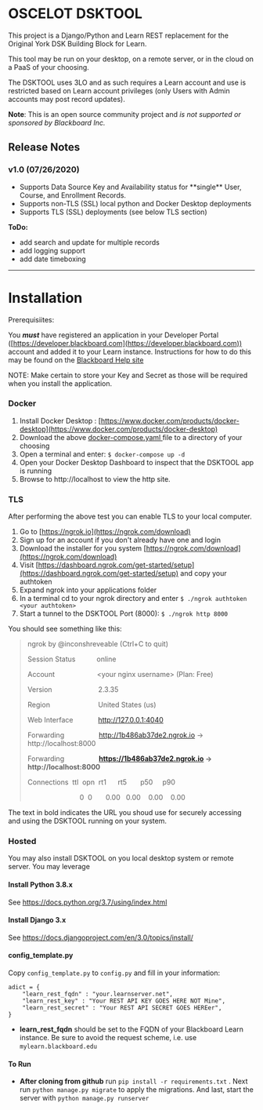 # OSCELOT DSKTOOL

This project is a Django/Python and Learn REST replacement for the Original York DSK Building Block for Learn.

This tool may be run on your desktop, on a remote server, or in the cloud on a PaaS of your choosing.

The DSKTOOL uses 3LO and as such requires a Learn account and use is restricted based on Learn account privileges (only Users with Admin accounts may post record updates).

**Note**: This is an open source community project and *is not supported or sponsored by Blackboard Inc.*

## Release Notes
### v1.0 (07/26/2020)
<ul>
  <li> Supports Data Source Key and Availability status for **single** User, Course, and Enrollment Records. </li>
  <li> Supports non-TLS (SSL) local python and Docker Desktop deployments
  <li> Supports TLS (SSL) deployments (see below TLS section)
</ul>

**ToDo:**
  <ul>
    <li>add search and update for multiple records</li>
    <li>add logging support</li>
    <li>add date timeboxing</li>
  </ul>
<hr>

# Installation

Prerequisiites:

You ***must*** have registered an application in your Developer Portal ([https://developer.blackboard.com](https://developer.blackboard.com)) account and added it to your Learn instance. Instructions for how to do this may be found on the [Blackboard Help site](https://help.blackboard.com)

NOTE: Make certain to store your Key and Secret as those will be required when you install the application.


### Docker

1. Install Docker Desktop : [https://www.docker.com/products/docker-desktop](https://www.docker.com/products/docker-desktop)
1. Download the above <a id="raw-url" href="https://raw.githubusercontent.com/moneil/DSKTool/master/docker-compose.yaml" download> docker-compose.yaml </a> file to a directory of your choosing
1. Open a terminal and enter: `$ docker-compose up -d`
1. Open your Docker Desktop Dashboard to inspect that the DSKTOOL app is running 
1. Browse to http://localhost to view the http site.

### TLS
After performing the above test you can enable TLS to your local computer.

1. Go to [https://ngrok.io](https://ngrok.com/download)
2. Sign up for an account if you don't already have one and login
3. Download the installer for you system [https://ngrok.com/download](https://ngrok.com/download)
4. Visit [https://dashboard.ngrok.com/get-started/setup](https://dashboard.ngrok.com/get-started/setup) and copy your authtoken
5. Expand ngrok into your applications folder
6. In a terminal cd to your ngrok directory and enter `$ ./ngrok authtoken <your authtoken>`
5. Start a tunnel to the DSKTOOL Port (8000): `$ ./ngrok http 8000`

You should see something like this:


> ngrok by @inconshreveable                                                    (Ctrl+C to quit)
> 
> Session Status&nbsp;&nbsp;&nbsp;&nbsp;&nbsp;&nbsp;&nbsp;&nbsp;&nbsp;&nbsp;&nbsp;online
> 
> Account&nbsp;&nbsp;&nbsp;&nbsp;&nbsp;&nbsp;&nbsp;&nbsp;&nbsp;&nbsp;&nbsp;&nbsp;&nbsp;&nbsp;&nbsp;&nbsp;&nbsp;&nbsp;&nbsp;&nbsp;&nbsp;&nbsp;&lt;your nginx username&gt; (Plan: Free)
> 
> Version&nbsp;&nbsp;&nbsp;&nbsp;&nbsp;&nbsp;&nbsp;&nbsp;&nbsp;&nbsp;&nbsp;&nbsp;&nbsp;&nbsp;&nbsp;&nbsp;&nbsp;&nbsp;&nbsp;&nbsp;&nbsp;&nbsp;&nbsp;&nbsp;2.3.35
> 
> Region&nbsp;&nbsp;&nbsp;&nbsp;&nbsp;&nbsp;&nbsp;&nbsp;&nbsp;&nbsp;&nbsp;&nbsp;&nbsp;&nbsp;&nbsp;&nbsp;&nbsp;&nbsp;&nbsp;&nbsp;&nbsp;&nbsp;&nbsp;&nbsp;&nbsp;United States (us)
> 
> Web Interface&nbsp;&nbsp;&nbsp;&nbsp;&nbsp;&nbsp;&nbsp;&nbsp;&nbsp;&nbsp;&nbsp;&nbsp;&nbsp;http://127.0.0.1:4040
> 
> Forwarding&nbsp;&nbsp;&nbsp;&nbsp;&nbsp;&nbsp;&nbsp;&nbsp;&nbsp;&nbsp;&nbsp;&nbsp;&nbsp;&nbsp;&nbsp;&nbsp;&nbsp;&nbsp;http://1b486ab37de2.ngrok.io -> http://localhost:8000
> 
> Forwarding&nbsp;&nbsp;&nbsp;&nbsp;&nbsp;&nbsp;&nbsp;&nbsp;&nbsp;&nbsp;&nbsp;&nbsp;&nbsp;&nbsp;&nbsp;&nbsp;&nbsp;&nbsp;**https://1b486ab37de2.ngrok.io -> http://localhost:8000**
> 
> Connections&nbsp;&nbsp;ttl&nbsp;&nbsp;opn&nbsp;&nbsp;rt1&nbsp;&nbsp;&nbsp;&nbsp;&nbsp;&nbsp;rt5&nbsp;&nbsp;&nbsp;&nbsp;&nbsp;&nbsp;&nbsp;p50&nbsp;&nbsp;&nbsp;&nbsp;&nbsp;p90
> 
>&nbsp;&nbsp;&nbsp;&nbsp; &nbsp;&nbsp;&nbsp;&nbsp;&nbsp;&nbsp;&nbsp;&nbsp;&nbsp;&nbsp;&nbsp;&nbsp;&nbsp;&nbsp;&nbsp;&nbsp;&nbsp;&nbsp;&nbsp;&nbsp;&nbsp;&nbsp;0&nbsp;&nbsp;0&nbsp;&nbsp;&nbsp;&nbsp;&nbsp;&nbsp;&nbsp;0.00&nbsp;&nbsp;&nbsp;0.00&nbsp;&nbsp;&nbsp;&nbsp;0.00&nbsp;&nbsp;&nbsp;&nbsp;0.00

The text in bold indicates the URL you shoud use for securely accessing and using the DSKTOOL running on your system.

### Hosted
You may also install DSKTOOL on you local desktop system or remote server. You may leverage 

#### Install Python 3.8.x

See https://docs.python.org/3.7/using/index.html

#### Install Django 3.x

See https://docs.djangoproject.com/en/3.0/topics/install/

#### config_template.py

Copy `config_template.py` to `config.py` and fill in your information:

```
adict = {
    "learn_rest_fqdn" : "your.learnserver.net",
    "learn_rest_key" : "Your REST API KEY GOES HERE NOT Mine",
    "learn_rest_secret" : "Your REST API SECRET GOES HEREer",
}

```

* **learn_rest_fqdn** should be set to the FQDN of your Blackboard Learn instance. Be sure to avoid the request scheme, i.e. use `mylearn.blackboard.edu`


#### To Run

* **After cloning from github** run `pip install -r requirements.txt` . Next run `python manage.py migrate` to apply the migrations. And last, start the server with `python manage.py runserver`

